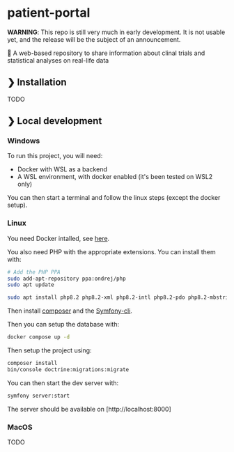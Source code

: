 # patient-portal

**WARNING**: This repo is still very much in early development. It is not usable yet, and the release will be the subject of an announcement.

🔭 A web-based repository to share information about clinal trials and statistical analyses on real-life data

## ❯ Installation

TODO

## ❯ Local development

### Windows

To run this project, you will need:

* Docker with WSL as a backend
* A WSL environment, with docker enabled (it's been tested on WSL2 only)

You can then start a terminal and follow the linux steps (except the docker setup).

### Linux

You need Docker intalled, see [here](https://docs.docker.com/engine/install/ubuntu/).

You also need PHP with the appropriate extensions. You can install them with:

```bash
# Add the PHP PPA
sudo add-apt-repository ppa:ondrej/php
sudo apt update

sudo apt install php8.2 php8.2-xml php8.2-intl php8.2-pdo php8.2-mbstring php8.2-pgsql php8.2-curl php8.2-zip
```

Then install [composer](https://getcomposer.org/download/) and the [Symfony-cli](https://symfony.com/download).

Then you can setup the database with:

```bash
docker compose up -d
```

Then setup the project using:

```bash
composer install
bin/console doctrine:migrations:migrate
```

You can then start the dev server with:

```bash
symfony server:start
```

The server should be available on [http://localhost:8000]

### MacOS

TODO
